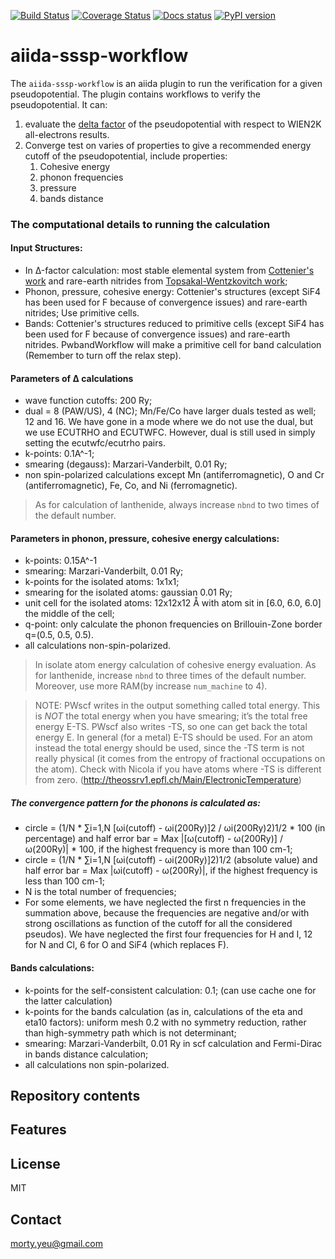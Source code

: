 [![Build Status](https://github.com/aiidateam/aiida-sssp-workflow/workflows/ci/badge.svg?branch=master)](https://github.com/aiidateam/aiida-sssp-workflow/actions)
[![Coverage Status](https://coveralls.io/repos/github/aiidateam/aiida-sssp-workflow/badge.svg?branch=master)](https://coveralls.io/github/aiidateam/aiida-sssp-workflow?branch=master)
[![Docs status](https://readthedocs.org/projects/aiida-sssp-workflow/badge)](http://aiida-sssp-workflow.readthedocs.io/)
[![PyPI version](https://badge.fury.io/py/aiida-sssp-workflow.svg)](https://badge.fury.io/py/aiida-sssp-workflow)

# aiida-sssp-workflow

The `aiida-sssp-workflow` is an aiida plugin to run the verification for a given pseudopotential. The plugin contains 
workflows to verify the pseudopotential.
It can:

1) evaluate the [delta factor]() of the pseudopotential with respect to WIEN2K all-electrons results. 
2) Converge test on varies of properties to give a recommended energy cutoff of the pseudopotential, include properties:
    1) Cohesive energy
    2) phonon frequencies
    3) pressure
    4) bands distance
    
### The computational details to running the calculation

#### Input Structures:

- In Δ-factor calculation: most stable elemental system from [Cottenier's work](http://molmod.ugent.be/deltacodesdft) 
    and rare-earth nitrides from [Topsakal-Wentzkovitch work](https://www.sciencedirect.com/science/article/abs/pii/S0927025614005059);
- Phonon, pressure, cohesive energy: Cottenier's structures 
    (except SiF4 has been used for F because of convergence issues) and 
    rare-earth nitrides; Use primitive cells.
- Bands: Cottenier's structures reduced to primitive cells 
    (except SiF4 has been used for F because of convergence issues) and rare-earth nitrides. 
    PwbandWorkflow will make a primitive cell for band calculation (Remember to turn off the relax step).
    
#### Parameters of Δ calculations

- wave function cutoffs: 200 Ry;
- dual = 8 (PAW/US), 4 (NC); Mn/Fe/Co have larger duals tested as well; 12 and 16. 
    We have gone in a mode where we do not use the dual, but we use ECUTRHO and ECUTWFC. However, dual is still used in 
    simply setting the ecutwfc/ecutrho pairs.
- k-points: 0.1A^-1;
- smearing (degauss): Marzari-Vanderbilt, 0.01 Ry; 
- non spin-polarized calculations except Mn (antiferromagnetic), 
    O and Cr (antiferromagnetic), 
    Fe, Co, and Ni (ferromagnetic).
    
> As for calculation of lanthenide, always increase `nbnd` to two times of the default number.

#### Parameters in phonon, pressure, cohesive energy calculations:

- k-points: 0.15A^-1
- smearing: Marzari-Vanderbilt, 0.01 Ry;
- k-points for the isolated atoms: 1x1x1;
- smearing for the isolated atoms: gaussian 0.01 Ry; 
- unit cell for the isolated atoms: 12x12x12 Å with atom sit in [6.0, 6.0, 6.0] the middle of the cell;
- q-point: only calculate the phonon frequencies on Brillouin-Zone border q=(0.5, 0.5, 0.5).
- all calculations non-spin-polarized.

> In isolate atom energy calculation of cohesive energy evaluation. 
> As for lanthenide, increase `nbnd` to three times of the default number. Moreover, use more RAM(by increase `num_machine` to 4).


> NOTE: PWscf writes in the output something called total energy. This is *NOT* the total energy when you have smearing; 
> it’s the total free energy E-TS. PWscf also writes -TS, so one can get back the total energy E. 
> In general (for a metal) E-TS should be used. For an atom instead the total energy should be used, 
> since the -TS term is not really physical (it comes from the entropy of fractional occupations on the atom). 
> Check with Nicola if you have atoms where -TS is different from zero. (http://theossrv1.epfl.ch/Main/ElectronicTemperature)


##### The convergence pattern for the phonons is calculated as:
- circle = (1/N * ∑i=1,N [ωi(cutoff) - ωi(200Ry)]2 / ωi(200Ry)2)1/2 * 100 (in percentage) and half error bar = Max |[ω(cutoff) - ω(200Ry)] / ω(200Ry)| * 100, if the highest frequency is more than 100 cm-1;
- circle = (1/N * ∑i=1,N [ωi(cutoff) - ωi(200Ry)]2)1/2 (absolute value) and half error bar = Max |ωi(cutoff) - ω(200Ry)|, if the highest frequency is less than 100 cm-1;
- N is the total number of frequencies;
- For some elements, we have neglected the first n frequencies in the summation above, because the frequencies are negative and/or with strong oscillations as function of the cutoff for all the considered pseudos). We have neglected the first four frequencies for H and I, 12 for N and Cl, 6 for O and SiF4 (which replaces F).

#### Bands calculations:

- k-points for the self-consistent calculation: 0.1; (can use cache one for the latter calculation)
- k-points for the bands calculation (as in, calculations of the eta and eta10 factors): uniform mesh 0.2 with no symmetry reduction, rather than high-symmetry path which is not determinant;
- smearing: Marzari-Vanderbilt, 0.01 Ry in scf calculation and Fermi-Dirac in bands distance calculation;
- all calculations non spin-polarized.

## Repository contents

## Features

## License

MIT


## Contact

morty.yeu@gmail.com

